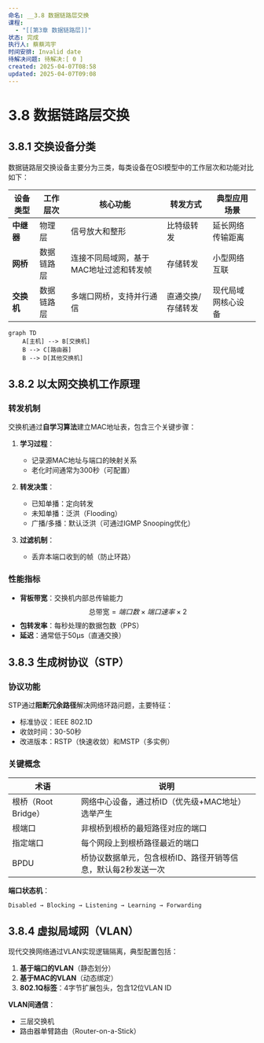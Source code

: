 ```yaml
---
命名: __3.8 数据链路层交换
课程:
  - "[[第3章 数据链路层]]"
状态: 完成
执行人: 蔡蔡鸿宇
时间安排: Invalid date
待解决问题: 待解决:[ 0 ]
created: 2025-04-07T08:58
updated: 2025-04-07T09:08
---
```


# 3.8 数据链路层交换

## 3.8.1 交换设备分类

数据链路层交换设备主要分为三类，每类设备在OSI模型中的工作层次和功能对比如下：

| 设备类型 | 工作层次 | 核心功能                                     | 转发方式           | 典型应用场景       |
|----------|----------|----------------------------------------------|--------------------|--------------------|
| **中继器** | 物理层   | 信号放大和整形                               | 比特级转发         | 延长网络传输距离   |
| **网桥**   | 数据链路层 | 连接不同局域网，基于MAC地址过滤和转发帧      | 存储转发           | 小型网络互联       |
| **交换机** | 数据链路层 | 多端口网桥，支持并行通信                     | 直通交换/存储转发  | 现代局域网核心设备 |

```mermaid
graph TD
    A[主机] --> B[交换机]
    B --> C[路由器]
    B --> D[其他交换机]
```

## 3.8.2 以太网交换机工作原理

### 转发机制
交换机通过**自学习算法**建立MAC地址表，包含三个关键步骤：

1. **学习过程**：
   - 记录源MAC地址与端口的映射关系
   - 老化时间通常为300秒（可配置）

2. **转发决策**：
   - 已知单播：定向转发
   - 未知单播：泛洪（Flooding）
   - 广播/多播：默认泛洪（可通过IGMP Snooping优化）

3. **过滤机制**：
   - 丢弃本端口收到的帧（防止环路）

### 性能指标
- **背板带宽**：交换机内部总传输能力
$$
 \text{总带宽} = 端口数 \times 端口速率 \times 2 
$$
- **包转发率**：每秒处理的数据包数（PPS）
- **延迟**：通常低于50μs（直通交换）

## 3.8.3 生成树协议（STP）

### 协议功能
STP通过**阻断冗余路径**解决网络环路问题，主要特征：
- 标准协议：IEEE 802.1D
- 收敛时间：30-50秒
- 改进版本：RSTP（快速收敛）和MSTP（多实例）

### 关键概念
| 术语          | 说明                                                                 |
|---------------|----------------------------------------------------------------------|
| 根桥（Root Bridge） | 网络中心设备，通过桥ID（优先级+MAC地址）选举产生                     |
| 根端口        | 非根桥到根桥的最短路径对应的端口                                     |
| 指定端口      | 每个网段上到根桥路径最近的端口                                       |
| BPDU          | 桥协议数据单元，包含根桥ID、路径开销等信息，默认每2秒发送一次        |

**端口状态机**：
```plaintext
Disabled → Blocking → Listening → Learning → Forwarding
```

## 3.8.4 虚拟局域网（VLAN）

现代交换网络通过VLAN实现逻辑隔离，典型配置包括：
1. **基于端口的VLAN**（静态划分）
2. **基于MAC的VLAN**（动态绑定）
3. **802.1Q标签**：4字节扩展包头，包含12位VLAN ID

**VLAN间通信**：
- 三层交换机
- 路由器单臂路由（Router-on-a-Stick）

[^1]: 计算机网络-第3章数据链路层.pptx，交换设备功能与STP协议原理
[^2]: 计算机网络-第3章数据链路层.pdf，VLAN实现机制与性能指标分析